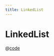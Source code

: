 ```yaml
---
title: LinkedList
---
```


# LinkedList

@[code](@/docs/fe-dev/code-snippets/Data-Structure/linkedlist.js)
